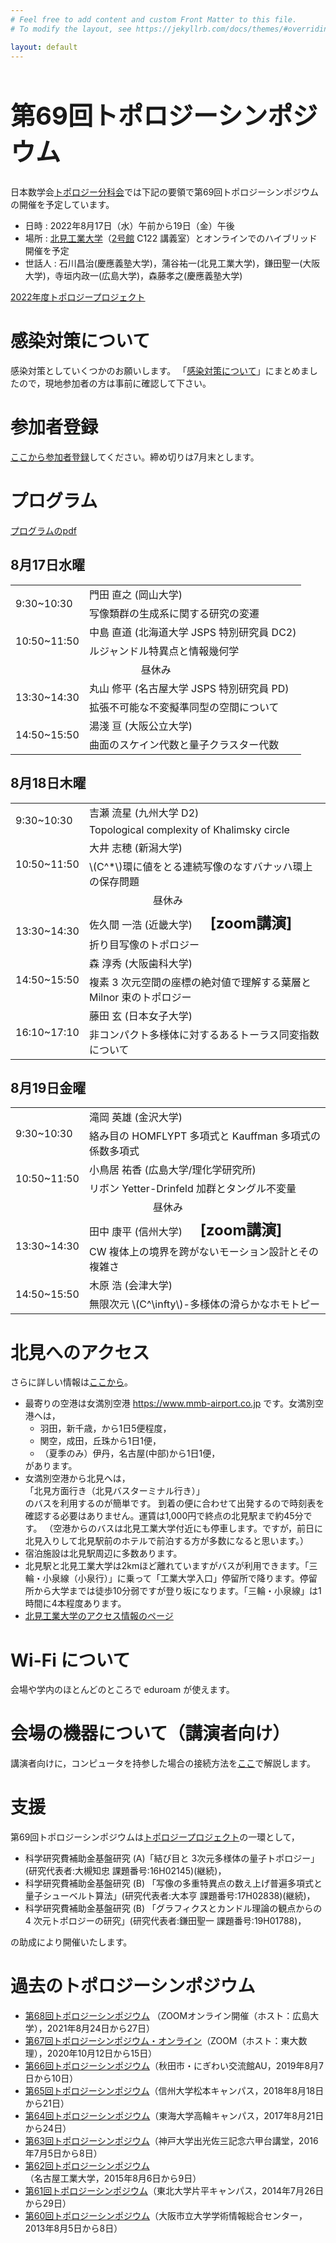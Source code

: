 ```yaml
---
# Feel free to add content and custom Front Matter to this file.
# To modify the layout, see https://jekyllrb.com/docs/themes/#overriding-theme-defaults

layout: default
---
```


<script type="text/javascript" src="https://cdn.mathjax.org/mathjax/latest/MathJax.js?config=TeX-AMS-MML_HTMLorMML"></script>

<h1 style="font-size: 40px">第69回トポロジーシンポジウム</h1>

日本数学会[トポロジー分科会](https://www.mathsoc.jp/section/topology/)では下記の要領で第69回トポロジーシンポジウムの開催を予定しています。
- 日時 : 2022年8月17日（水）午前から19日（金）午後
- 場所 : <a href="https://www.kitami-it.ac.jp">北見工業大学</a>（<a href="https://www.kitami-it.ac.jp/wp-content/uploads/2022/01/211222007campucmap-1.11MB.pdf">2号館</a> C122 講義室）とオンラインでのハイブリッド開催を予定
- 世話人 : 石川昌治(慶應義塾大学)，蒲谷祐一(北見工業大学)，鎌田聖一(大阪大学)，寺垣内政一(広島大学)，森藤孝之(慶應義塾大学)

<a href="https://www.mathsoc.jp/section/topology/topoproj/2022.html">2022年度トポロジープロジェクト</a>

# 感染対策について
感染対策としていくつかのお願いします。
「<a href="https://drive.google.com/file/d/1XhJhi_6NVS_hh_n6t4IyOqDe1o_4naDx/view">感染対策について</a>」にまとめましたので，現地参加者の方は事前に確認して下さい。

# 参加者登録
<a href="https://forms.gle/kxWNEoAZKLz58Vi57">ここから参加者登録</a>してください。締め切りは7月末とします。

# プログラム
<a href="https://drive.google.com/file/d/1pZKnUXha41sEf9aO1B6ysHnXADbx7ibC/view?usp=sharing">プログラムのpdf</a>
## 8月17日水曜
<table>
<tr>
<td rowspan="2" width="90em">9:30~10:30</td>
<td>門田 直之 (岡山大学)</td>
</tr>
<tr>
<td>写像類群の生成系に関する研究の変遷</td>
</tr>

<tr>
<td rowspan="2" width="90em">10:50~11:50</td>
<td>中島 直道 (北海道大学 JSPS 特別研究員 DC2)</td>
</tr>
<tr>
<td>ルジャンドル特異点と情報幾何学</td>
</tr>

<tr><td colspan="3" style="text-align:center;">昼休み</td></tr>
<tr></tr>

<tr>
<td rowspan="2" width="90em">13:30~14:30</td>
<td>丸山 修平 (名古屋大学 JSPS 特別研究員 PD)</td>
</tr>
<tr>
<td>拡張不可能な不変擬準同型の空間について</td>
</tr>

<tr>
<td rowspan="2" width="90em">14:50~15:50</td>
<td>湯淺 亘 (大阪公立大学)</td>
</tr>
<tr>
<td>曲面のスケイン代数と量子クラスター代数</td>
</tr>
</table>

## 8月18日木曜
<table>
<tr>
<td rowspan="2" width="90em">9:30~10:30</td>
<td>吉瀬 流星 (九州大学 D2)</td>
</tr>
<tr>
<td>Topological complexity of Khalimsky circle</td>
</tr>

<tr>
<td rowspan="2" width="90em">10:50~11:50</td>
<td>大井 志穂 (新潟大学)</td>
</tr>
<tr>
<td>\(C^*\)環に値をとる連続写像のなすバナッハ環上の保存問題</td>
</tr>

<tr><td colspan="3" style="text-align:center;">昼休み</td></tr>
<tr></tr>

<tr>
<td rowspan="2" width="90em">13:30~14:30</td>
<td>佐久間 一浩 (近畿大学) 
<span style="margin-left:1em; font-weight:bold; font-size:1.5em;">[zoom講演]</span></td>
</tr>
<tr>
<td> 折り目写像のトポロジー</td>
</tr>

<tr>
<td rowspan="2" width="90em">14:50~15:50</td>
<td>森 淳秀 (大阪歯科大学)</td>
</tr>
<tr>
<td>複素 3 次元空間の座標の絶対値で理解する葉層と Milnor 束のトポロジー</td>
</tr>

<tr>
<td rowspan="2" width="90em">16:10~17:10</td>
<td>藤田 玄 (日本女子大学)</td>
</tr>
<tr>
<td>非コンパクト多様体に対するあるトーラス同変指数について</td>
</tr>
</table>

## 8月19日金曜
<table>
<tr>
<td rowspan="2" width="90em">9:30~10:30</td>
<td>滝岡 英雄 (金沢大学)</td>
</tr>
<tr>
<td>絡み目の HOMFLYPT 多項式と Kauffman 多項式の係数多項式</td>
</tr>

<tr>
<td rowspan="2" width="90em">10:50~11:50</td>
<td>小鳥居 祐香 (広島大学/理化学研究所)</td>
</tr>
<tr>
<td>リボン Yetter-Drinfeld 加群とタングル不変量</td>
</tr>

<tr><td colspan="3" style="text-align:center;">昼休み</td></tr>
<tr></tr>

<tr>
<td rowspan="2" width="90em">13:30~14:30</td>
<td>田中 康平 (信州大学)
<span style="margin-left:1em; font-weight:bold; font-size:1.5em;">[zoom講演]</span>
</td>
</tr>
<tr>
<td>CW 複体上の境界を跨がないモーション設計とその複雑さ</td>
</tr>

<tr>
<td rowspan="2" width="90em">14:50~15:50</td>
<td>木原 浩 (会津大学)</td>
</tr>
<tr>
<td>無限次元 \(C^\infty\)-多様体の滑らかなホモトピー</td>
</tr>
</table>

# 北見へのアクセス
さらに詳しい情報は<a href="https://math.cs.kitami-it.ac.jp/~kabaya/travel/">ここから</a>。
<ul>
<li>最寄りの空港は女満別空港 <a href="https://www.mmb-airport.co.jp">https://www.mmb-airport.co.jp</a> です。女満別空港へは，
 <ul>			     
  <li>羽田，新千歳，から1日5便程度，</li>
  <li>関空，成田，丘珠から1日1便，</li>
  <li>（夏季のみ）伊丹，名古屋(中部)から1日1便，</li>
 </ul>
 があります。
</li>
<li>女満別空港から北見へは，<br>
「北見方面行き（北見バスターミナル行き）」<br>
のバスを利用するのが簡単です。
到着の便に合わせて出発するので時刻表を確認する必要はありません。運賃は1,000円で終点の北見駅まで約45分です。
（空港からのバスは北見工業大学付近にも停車します。ですが，前日に北見入りして北見駅前のホテルで前泊する方が多数になると思います。）</li>
<li>宿泊施設は北見駅周辺に多数あります。</li>
<li>北見駅と北見工業大学は2kmほど離れていますがバスが利用できます。「三輪・小泉線（小泉行）」に乗って「工業大学入口」停留所で降ります。停留所から大学までは徒歩10分弱ですが登り坂になります。「三輪・小泉線」は1時間に4本程度あります。
</li>
<li><a href="https://www.kitami-it.ac.jp/access/">北見工業大学のアクセス情報のページ</a></li>
</ul>

# Wi-Fi について
会場や学内のほとんどのところで eduroam が使えます。

# 会場の機器について（講演者向け）
講演者向けに，コンピュータを持参した場合の接続方法を<a href="https://math.cs.kitami-it.ac.jp/~kabaya/equipment/">ここ</a>で解説します。

# 支援
第69回トポロジーシンポジウムは<a href="https://www.mathsoc.jp/section/topology/topoproj/2022.html">トポロジープロジェクト</a>の一環として，
- 科学研究費補助金基盤研究 (A)「結び目と 3次元多様体の量子トポロジー」(研究代表者:大槻知忠 課題番号:16H02145)(継続)，
- 科学研究費補助金基盤研究 (B) 「写像の多重特異点の数え上げ普遍多項式と量子シューベルト算法」(研究代表者:大本亨 課題番号:17H02838)(継続)，
- 科学研究費補助金基盤研究 (B) 「グラフィクスとカンドル理論の観点からの 4 次元トポロジーの研究」(研究代表者:鎌田聖一 課題番号:19H01788)，

の助成により開催いたします。

# 過去のトポロジーシンポジウム
- <a href="https://kabayayuichi.github.io/ts2021/">第68回トポロジーシンポジウム</a>
（ZOOMオンライン開催（ホスト：広島大学），2021年8月24日から27日）
- <a href="https://sites.google.com/view/topologysymposium2020msj/home">第67回トポロジーシンポジウム・オンライン</a>（ZOOM（ホスト：東大数理），2020年10月12日から15日）
- <a href="http://www.math.akita-u.ac.jp/ts2019/">第66回トポロジーシンポジウム</a>（秋田市・にぎわい交流館AU，2019年8月7日から10日）
- <a href="https://sites.google.com/view/topologysymposium2018">第65回トポロジーシンポジウム</a>（信州大学松本キャンパス，2018年8月18日から21日）
- <a href="http://www.sm.u-tokai.ac.jp/~topology/">第64回トポロジーシンポジウム</a>（東海大学高輪キャンパス，2017年8月21日から24日）
- <a href="http://www.math.kobe-u.ac.jp/HOME/saji/math/conf2016/topsymp/">第63回トポロジーシンポジウム</a>（神戸大学出光佐三記念六甲台講堂，2016年7月5日から8日）
- <a href="http://link.web.nitech.ac.jp/tops2015.html">第62回トポロジーシンポジウム</a>（名古屋工業大学，2015年8月6日から9日）
- <a href="http://www.math.tohoku.ac.jp/%7Eishikawa/topology_symposium/">第61回トポロジーシンポジウム</a>（東北大学片平キャンパス，2014年7月26日から29日）
- <a href="https://www.sci.osaka-cu.ac.jp/math/OCAMI/symposium/toposympo2013/sympo2013.html">第60回トポロジーシンポジウム</a>（大阪市立大学学術情報総合センター，2013年8月5日から8日）
